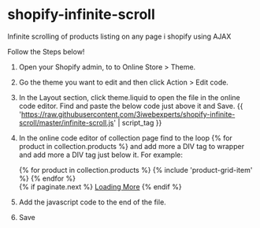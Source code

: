 # shopify-infinite-scroll
Infinite scrolling of products listing on any page i shopify using AJAX



Follow the Steps below!
1. Open your Shopify admin, to to Online Store > Theme.
2. Go the theme you want to edit and then click Action > Edit code.
3. In the Layout section, click theme.liquid to open the file in the online code editor. Find </head> and paste the below code just above it and Save.
   {{ 'https://raw.githubusercontent.com/3iwebexperts/shopify-infinite-scroll/master/infinite-scroll.js' | script_tag }}

3. In the online code editor of collection page find to the loop {% for product in collection.products %} and add more a DIV tag to wrapper and add more a DIV tag just below it.    For example:
    <div id="infinite-loop" >
          {% for product in collection.products %}
            {% include 'product-grid-item' %}
          {% endfor %}
    </div>
    <div id="infinite-pagination">
        {% if paginate.next %}
        <a href="{{ paginate.next.url }}">Loading More</a>
        {% endif %}  
    </div>

4. Add the javascript code to the end of the file.
    <script>
      document.addEventListener("DOMContentLoaded", function() {
        var endlessScroll = new Ajaxinate({
          container: '#Huratips-Loop',
          pagination: '#Huratips-Pagination'
        });
      });
    </script>

5. Save
